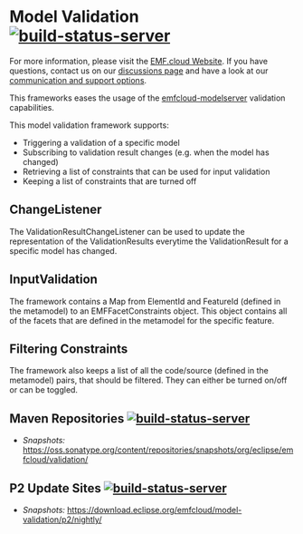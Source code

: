 # Model Validation [![build-status-server](https://img.shields.io/jenkins/build?jobUrl=https://ci.eclipse.org/emfcloud/job/eclipse-emfcloud/job/model-validation/job/master/)](https://ci.eclipse.org/emfcloud/job/eclipse-emfcloud/job/model-validation/job/master/)

For more information, please visit the [EMF.cloud Website](https://www.eclipse.org/emfcloud/). If you have questions, contact us on our [discussions page](https://github.com/eclipse-emfcloud/emfcloud/discussions) and have a look at our [communication and support options](https://www.eclipse.org/emfcloud/contact/).

This frameworks eases the usage of the [emfcloud-modelserver](https://github.com/eclipse-emfcloud/emfcloud-modelserver) validation capabilities.

This model validation framework supports:

- Triggering a validation of a specific model
- Subscribing to validation result changes (e.g. when the model has changed)
- Retrieving a list of constraints that can be used for input validation
- Keeping a list of constraints that are turned off

## ChangeListener

The ValidationResultChangeListener can be used to update the representation of the ValidationResults everytime the ValidationResult for a specific model has changed.

## InputValidation

The framework contains a Map from ElementId and FeatureId (defined in the metamodel) to an EMFFacetConstraints object. This object contains all of the facets that are defined in the metamodel for the specific feature.

## Filtering Constraints

The framework also keeps a list of all the code/source (defined in the metamodel) pairs, that should be filtered. They can either be turned on/off or can be toggled.

## Maven Repositories [![build-status-server](https://img.shields.io/jenkins/build?jobUrl=https://ci.eclipse.org/emfcloud/job/deploy-emfcloud-model-validation-m2/&label=publish)](https://ci.eclipse.org/emfcloud/job/deploy-emfcloud-model-validation-m2/)

- <i>Snapshots: </i>  https://oss.sonatype.org/content/repositories/snapshots/org/eclipse/emfcloud/validation/

## P2 Update Sites [![build-status-server](https://img.shields.io/jenkins/build?jobUrl=https://ci.eclipse.org/emfcloud/job/deploy-emfcloud-model-validation-p2/&label=publish)](https://ci.eclipse.org/emfcloud/job/deploy-emfcloud-model-validation-p2/)

- <i>Snapshots: </i> https://download.eclipse.org/emfcloud/model-validation/p2/nightly/